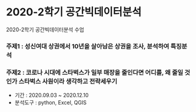 # 2020-2학기 공간빅데이터분석
2020-2학기 공간빅데이터분석 수업

### 주제1 : 성신여대 상권에서 10년을 살아남은 상권을 조사, 분석하여 특징분석
### 주제2 : 코로나 시대에 스타벅스가 일부 매장을 줄인다면 어디를, 왜 줄일 것인가 스타벅스 사원이라 생각하고 전략세우기

- 기간 : 2020.09.03 ~ 2020.12.10
- 분석도구 : python, Excel, QGIS

